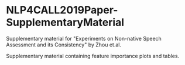 # NLP4CALL2019Paper-SupplementaryMaterial
Supplementary material for "Experiments on Non-native Speech Assessment and its Consistency" by Zhou et.al.

Supplementary material containing feature importance plots and tables. 
